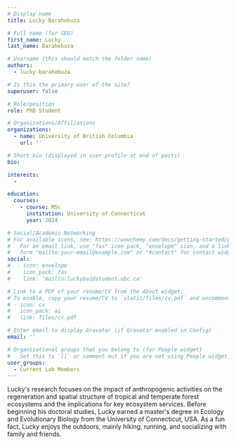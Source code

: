 ```yaml
---
# Display name
title: Lucky Barahebuza

# Full name (for SEO)
first_name: Lucky 
last_name: Barahebuza

# Username (this should match the folder name)
authors:
  - lucky-barahebuza

# Is this the primary user of the site?
superuser: false

# Role/position
role: PhD Student

# Organizations/Affiliations
organizations:
  - name: University of British Columbia
    url: ''

# Short bio (displayed in user profile at end of posts)
bio: 

interests:
  - 

education:
  courses:
    - course: MSc
      institution: University of Connecticut
      year: 2024

# Social/Academic Networking
# For available icons, see: https://wowchemy.com/docs/getting-started/page-builder/#icons
#   For an email link, use "fas" icon pack, "envelope" icon, and a link in the
#   form "mailto:your-email@example.com" or "#contact" for contact widget.
social:
#  - icon: envelope
#    icon_pack: fas
#    link: 'mailto:luckyba1@student.ubc.ca'

# Link to a PDF of your resume/CV from the About widget.
# To enable, copy your resume/CV to `static/files/cv.pdf` and uncomment the lines below.
# - icon: cv
#   icon_pack: ai
#   link: files/cv.pdf

# Enter email to display Gravatar (if Gravatar enabled in Config)
email: ''

# Organizational groups that you belong to (for People widget)
#   Set this to `[]` or comment out if you are not using People widget.
user_groups:
  - Current Lab Members
---
```


Lucky's research focuses on the impact of anthropogenic activities on the regeneration and spatial structure of tropical and temperate forest ecosystems and the implications for key ecosystem services. Before beginning his doctoral studies, Lucky earned a master's degree in Ecology and Evolutionary Biology from the University of Connecticut, USA. As a fun fact, Lucky enjoys the outdoors, mainly hiking, running, and socializing with family and friends.
